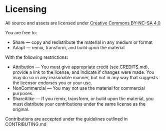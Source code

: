 # Licensing

All source and assets are licensed under [Creative Commons BY-NC-SA 4.0](https://creativecommons.org/licenses/by-nc-sa/4.0/)

You are free to:

* Share — copy and redistribute the material in any medium or format
* Adapt — remix, transform, and build upon the material

With the following restrictions:

* Attribution — You must give appropriate credit (see CREDITS.md), provide a link to the license, and indicate if changes were made. You may do so in any reasonable manner, but not in any way that suggests the licensor endorses you or your use.
* NonCommercial — You may not use the material for commercial purposes.
* ShareAlike — If you remix, transform, or build upon the material, you must distribute your contributions under the same license as the original.

Contributions are accepted under the guidelines outlined in CONTRIBUTING.md
